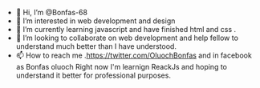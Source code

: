 - 👋 Hi, I’m @Bonfas-68
- 👀 I’m interested in web development and design 
- 🌱 I’m currently learning javascript and have finished html and css .
- 💞️ I’m looking to collaborate on web development and help fellow to understand much better than I have understood. 
- 📫 How to reach me .https://twitter.com/OluochBonfas
 and in facebook as Bonfas oluoch 
Right now I'm learnign ReackJs and hoping to understand it better for professional purposes.
<!---
Bonfas-68/Bonfas-68 is a ✨ special ✨ repository because its `README.md` (this file) appears on your GitHub profile.
You can click the Preview link to take a look at your changes.
--->
